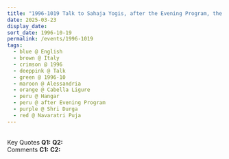 ```yaml
---
title: "1996-1019 Talk to Sahaja Yogis, after the Evening Program, the day before Navarātri Pūjā (7th Day), Hangar, Cabella Ligure, Alessandria, Italy"
date: 2025-03-23
display_date: 
sort_date: 1996-10-19
permalink: /events/1996-1019
tags:
  - blue @ English
  - brown @ Italy
  - crimson @ 1996
  - deeppink @ Talk
  - green @ 1996-10
  - maroon @ Alessandria
  - orange @ Cabella Ligure
  - peru @ Hangar
  - peru @ after Evening Program  
  - purple @ Shri Durga 
  - red @ Navaratri Puja
---
```


<br>

<wave-list>
  <list-title color="DarkSeaGreen" width="55">Key Quotes</list-title>
  <list-item color="BlanchedAlmond" width="280"><b>Q1:</b> <i></i></list-item>
  <list-item color="Lavender" width="280"><b>Q2:</b> <i></i></list-item>
</wave-list>

<br>

<wave-list>
  <list-title color="DarkSeaGreen" width="55">Comments</list-title>
  <list-item color="BlanchedAlmond" width="280"><b>C1:</b> <i></i></list-item>
  <list-item color="Lavender" width="280"><b>C2:</b> <i></i></list-item>
</wave-list>